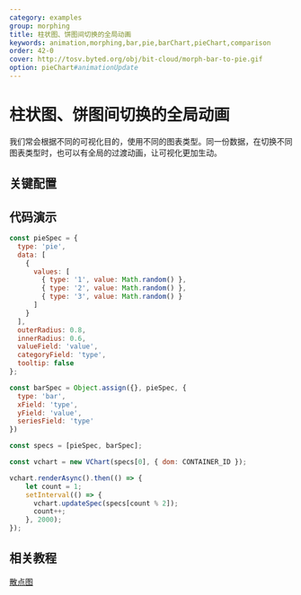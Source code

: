 ```yaml
---
category: examples
group: morphing
title: 柱状图、饼图间切换的全局动画
keywords: animation,morphing,bar,pie,barChart,pieChart,comparison
order: 42-0
cover: http://tosv.byted.org/obj/bit-cloud/morph-bar-to-pie.gif
option: pieChart#animationUpdate
---
```


# 柱状图、饼图间切换的全局动画

我们常会根据不同的可视化目的，使用不同的图表类型。同一份数据，在切换不同图表类型时，也可以有全局的过渡动画，让可视化更加生动。

## 关键配置


## 代码演示

```javascript livedemo
const pieSpec = {
  type: 'pie',
  data: [
    {
      values: [
        { type: '1', value: Math.random() },
        { type: '2', value: Math.random() },
        { type: '3', value: Math.random() }
      ]
    }
  ],
  outerRadius: 0.8,
  innerRadius: 0.6,
  valueField: 'value',
  categoryField: 'type',
  tooltip: false
};

const barSpec = Object.assign({}, pieSpec, {
  type: 'bar',
  xField: 'type',
  yField: 'value',
  seriesField: 'type'
})

const specs = [pieSpec, barSpec];

const vchart = new VChart(specs[0], { dom: CONTAINER_ID });

vchart.renderAsync().then(() => {
    let count = 1;
    setInterval(() => {
      vchart.updateSpec(specs[count % 2]);
      count++;
    }, 2000);
});
```

## 相关教程

[散点图](link)
